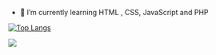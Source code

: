 


- 🌱 I’m currently learning HTML , CSS, JavaScript and PHP 


[![Top Langs](https://github-readme-stats.vercel.app/api/top-langs/?username=orwastaif&langs_count=8&layout=compact)](https://github.com/orwastaif)

<img src= "https://github-readme-stats.vercel.app/api?username=orwastaif&&show_icons=true&title_color=darkred&icon_color=white&text_color=bbbbb&bg_color=bbbbbb">
